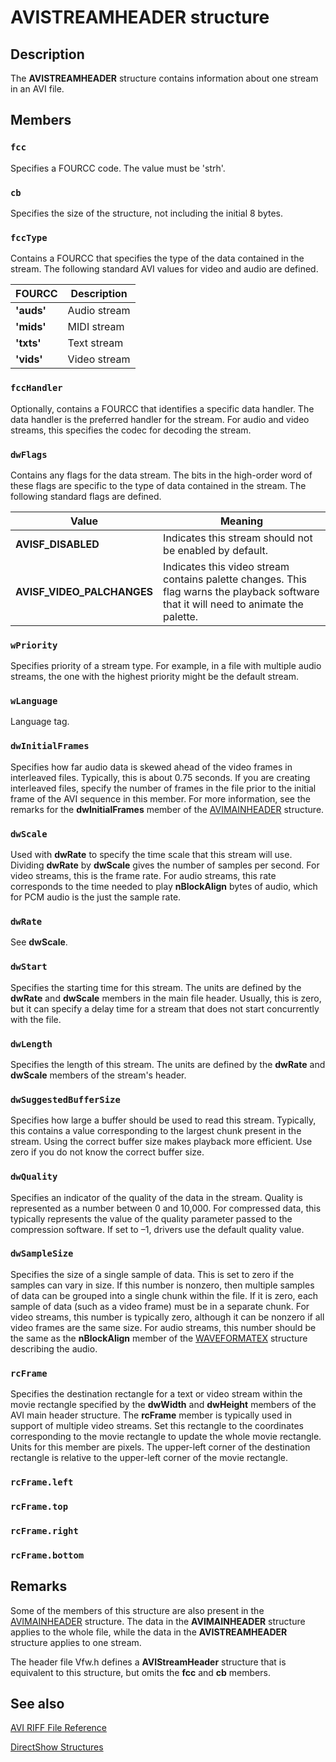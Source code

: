 # AVISTREAMHEADER structure

## Description

The **AVISTREAMHEADER** structure contains information about one stream in an AVI file.

## Members

### `fcc`

Specifies a FOURCC code. The value must be 'strh'.

### `cb`

Specifies the size of the structure, not including the initial 8 bytes.

### `fccType`

Contains a FOURCC that specifies the type of the data contained in the stream. The following standard AVI values for video and audio are defined.

| FOURCC | Description |
| --- | --- |
| **'auds'** | Audio stream |
| **'mids'** | MIDI stream |
| **'txts'** | Text stream |
| **'vids'** | Video stream |

### `fccHandler`

Optionally, contains a FOURCC that identifies a specific data handler. The data handler is the preferred handler for the stream. For audio and video streams, this specifies the codec for decoding the stream.

### `dwFlags`

Contains any flags for the data stream. The bits in the high-order word of these flags are specific to the type of data contained in the stream. The following standard flags are defined.

| Value | Meaning |
| --- | --- |
| **AVISF_DISABLED** | Indicates this stream should not be enabled by default. |
| **AVISF_VIDEO_PALCHANGES** | Indicates this video stream contains palette changes. This flag warns the playback software that it will need to animate the palette. |

### `wPriority`

Specifies priority of a stream type. For example, in a file with multiple audio streams, the one with the highest priority might be the default stream.

### `wLanguage`

Language tag.

### `dwInitialFrames`

Specifies how far audio data is skewed ahead of the video frames in interleaved files. Typically, this is about 0.75 seconds. If you are creating interleaved files, specify the number of frames in the file prior to the initial frame of the AVI sequence in this member. For more information, see the remarks for the **dwInitialFrames** member of the [AVIMAINHEADER](https://learn.microsoft.com/previous-versions/windows/desktop/api/aviriff/ns-aviriff-avimainheader) structure.

### `dwScale`

Used with **dwRate** to specify the time scale that this stream will use. Dividing **dwRate** by **dwScale** gives the number of samples per second. For video streams, this is the frame rate. For audio streams, this rate corresponds to the time needed to play **nBlockAlign** bytes of audio, which for PCM audio is the just the sample rate.

### `dwRate`

See **dwScale**.

### `dwStart`

Specifies the starting time for this stream. The units are defined by the **dwRate** and **dwScale** members in the main file header. Usually, this is zero, but it can specify a delay time for a stream that does not start concurrently with the file.

### `dwLength`

Specifies the length of this stream. The units are defined by the **dwRate** and **dwScale** members of the stream's header.

### `dwSuggestedBufferSize`

Specifies how large a buffer should be used to read this stream. Typically, this contains a value corresponding to the largest chunk present in the stream. Using the correct buffer size makes playback more efficient. Use zero if you do not know the correct buffer size.

### `dwQuality`

Specifies an indicator of the quality of the data in the stream. Quality is represented as a number between 0 and 10,000. For compressed data, this typically represents the value of the quality parameter passed to the compression software. If set to –1, drivers use the default quality value.

### `dwSampleSize`

Specifies the size of a single sample of data. This is set to zero if the samples can vary in size. If this number is nonzero, then multiple samples of data can be grouped into a single chunk within the file. If it is zero, each sample of data (such as a video frame) must be in a separate chunk. For video streams, this number is typically zero, although it can be nonzero if all video frames are the same size. For audio streams, this number should be the same as the **nBlockAlign** member of the [WAVEFORMATEX](https://learn.microsoft.com/previous-versions/dd757713(v=vs.85)) structure describing the audio.

### `rcFrame`

Specifies the destination rectangle for a text or video stream within the movie rectangle specified by the **dwWidth** and **dwHeight** members of the AVI main header structure. The **rcFrame** member is typically used in support of multiple video streams. Set this rectangle to the coordinates corresponding to the movie rectangle to update the whole movie rectangle. Units for this member are pixels. The upper-left corner of the destination rectangle is relative to the upper-left corner of the movie rectangle.

### `rcFrame.left`

### `rcFrame.top`

### `rcFrame.right`

### `rcFrame.bottom`

## Remarks

Some of the members of this structure are also present in the [AVIMAINHEADER](https://learn.microsoft.com/previous-versions/windows/desktop/api/aviriff/ns-aviriff-avimainheader) structure. The data in the **AVIMAINHEADER** structure applies to the whole file, while the data in the **AVISTREAMHEADER** structure applies to one stream.

The header file Vfw.h defines a **AVIStreamHeader** structure that is equivalent to this structure, but omits the **fcc** and **cb** members.

## See also

[AVI RIFF File Reference](https://learn.microsoft.com/windows/desktop/DirectShow/avi-riff-file-reference)

[DirectShow Structures](https://learn.microsoft.com/windows/desktop/DirectShow/directshow-structures)